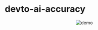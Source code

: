 # devto-ai-accuracy

<p align="center">
  <img align="center" src="https://github.com/user-attachments/assets/087b3d18-8cae-4d56-b774-c3efdc80b4e7" alt="demo" />
</p>
